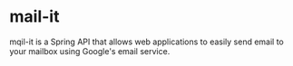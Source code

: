 # mail-it
mqil-it is a Spring API that allows web applications to easily send email to your mailbox using Google's email service. 

